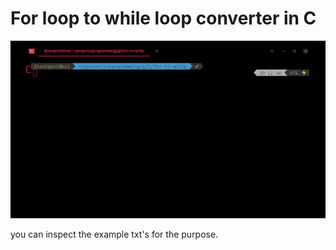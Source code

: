 # For loop to while loop converter in C

![](usage.gif)

you can inspect the example txt's for the purpose.
